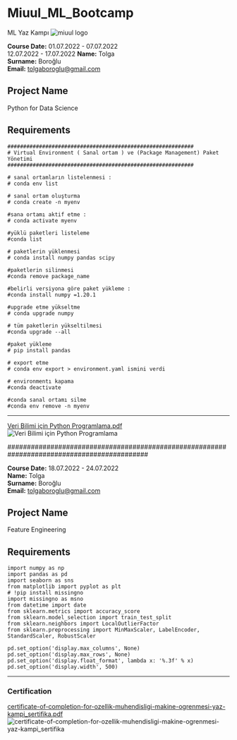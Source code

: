 
# Miuul_ML_Bootcamp
ML Yaz Kampı 
![miuul logo](https://user-images.githubusercontent.com/46046034/181748448-3fe39a17-a6f0-44b6-bfa8-322760b3b4a6.png)


**Course Date:** 01.07.2022 - 07.07.2022  
                 12.07.2022 - 17.07.2022
**Name:** Tolga  
**Surname:** Boroğlu  
**Email:** tolgaboroglu@gmail.com  



## Project Name
Python for Data Science
## Requirements
```
###########################################################
# Virtual Environment ( Sanal ortam ) ve (Package Management) Paket Yönetimi
###########################################################

# sanal ortamların listelenmesi :
# conda env list

# sanal ortam oluşturma
# conda create -n myenv

#sana ortamı aktif etme :
# conda activate myenv

#yüklü paketleri listeleme
#conda list 

# paketlerin yüklenmesi 
# conda install numpy pandas scipy 

#paketlerin silinmesi 
#conda remove package_name 

#belirli versiyona göre paket yükleme : 
#conda install numpy =1.20.1  

#upgrade etme yükseltme 
# conda upgrade numpy 

# tüm paketlerin yükseltilmesi 
#conda upgrade --all 

#paket yükleme 
# pip install pandas  

# export etme 
# conda env export > environment.yaml ismini verdi

# environmentı kapama 
#conda deactivate  

#conda sanal ortamı silme 
#conda env remove -n myenv 
```
--- 

[Veri Bilimi için Python Programlama.pdf](https://github.com/tolgaboroglu/Miuul_ML_Bootcamp/files/9219441/Veri.Bilimi.icin.Python.Programlama.pdf)
![Veri Bilimi için Python Programlama](https://user-images.githubusercontent.com/46046034/181747824-ccd7ea61-88b7-4f1e-ae8e-f4bd768d0cfc.png)



############################################################################################


**Course Date:** 18.07.2022 - 24.07.2022  
**Name:** Tolga  
**Surname:** Boroğlu  
**Email:** tolgaboroglu@gmail.com  



## Project Name
Feature Engineering

## Requirements
```
import numpy as np
import pandas as pd
import seaborn as sns
from matplotlib import pyplot as plt
# !pip install missingno
import missingno as msno
from datetime import date
from sklearn.metrics import accuracy_score
from sklearn.model_selection import train_test_split
from sklearn.neighbors import LocalOutlierFactor
from sklearn.preprocessing import MinMaxScaler, LabelEncoder, StandardScaler, RobustScaler

pd.set_option('display.max_columns', None)
pd.set_option('display.max_rows', None)
pd.set_option('display.float_format', lambda x: '%.3f' % x)
pd.set_option('display.width', 500)
```
---

### Certification
[certificate-of-completion-for-ozellik-muhendisligi-makine-ogrenmesi-yaz-kampi_sertifika.pdf](https://github.com/tolgaboroglu/Miuul_ML_Bootcamp/files/9219365/certificate-of-completion-for-ozellik-muhendisligi-makine-ogrenmesi-yaz-kampi_sertifika.pdf)
![certificate-of-completion-for-ozellik-muhendisligi-makine-ogrenmesi-yaz-kampi_sertifika](https://user-images.githubusercontent.com/46046034/181748147-5e93e291-77c6-4b65-96b9-dd5f73e748b8.png)

